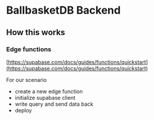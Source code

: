 # BallbasketDB Backend



## How this works

### Edge functions

[https://supabase.com/docs/guides/functions/quickstart](https://supabase.com/docs/guides/functions/quickstart)

For our scenario

- create a new edge function
- initialize supabase client
- write query and send data back
- deploy
